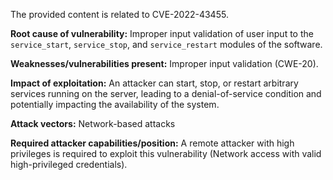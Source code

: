 The provided content is related to CVE-2022-43455.

**Root cause of vulnerability:** Improper input validation of user input to the `service_start`, `service_stop`, and `service_restart` modules of the software.

**Weaknesses/vulnerabilities present:** Improper input validation (CWE-20).

**Impact of exploitation:** An attacker can start, stop, or restart arbitrary services running on the server, leading to a denial-of-service condition and potentially impacting the availability of the system.

**Attack vectors:** Network-based attacks

**Required attacker capabilities/position:**  A remote attacker with high privileges is required to exploit this vulnerability (Network access with valid high-privileged credentials).
